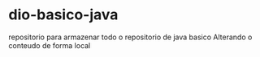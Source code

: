 # dio-basico-java
repositorio para armazenar todo o repositorio de java basico
Alterando o conteudo de forma local
